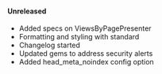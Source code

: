 #### Unreleased

* Added specs on ViewsByPagePresenter
* Formatting and styling with standard
* Changelog started
* Updated gems to address security alerts
* Added head_meta_noindex config option

